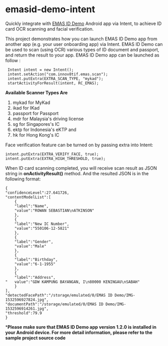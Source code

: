 # emasid-demo-intent
Quickly integrate with [EMAS ID Demo](https://play.google.com/store/apps/details?id=com.innov8tif.emas.id.demo) Android app via Intent, to achieve ID card OCR scanning and facial verification.

This project demonstrates how you can launch EMAS ID Demo app from another app (e.g. your user onboarding app) via Intent. EMAS ID Demo can be used to scan (using OCR) various types of ID document and passport, and return the result to your app. EMAS ID Demo app can be launched as follow : 

     Intent intent = new Intent();
     intent.setAction("com.innov8tif.emas.scan");
     intent.putExtra(EXTRA_SCAN_TYPE, "mykad");
     startActivityForResult(intent, RC_EMAS);

**Available Scanner Types Are**

 1. mykad for MyKad
 2. ikad for IKad
 3. passport for Passport
 4. mdr for Malaysia's driving license
 5. sg for Singapores's IC
 6. ektp for Indonesia's eKTP and
 7. hk for Hong Kong's IC

Face verification feature can be turned on by passing extra into Intent:

    intent.putExtra(EXTRA_VERIFY_FACE, true);
    intent.putExtra(EXTRA_HIGH_THRESHOLD, true);
    
When ID card scanning completed, you will receive scan result as JSON string in **onActivityResult()** method. And the resulted JSON is in the following format:

    {  
    "confidenceLevel":27.641726,  
    "contentModelList":[  
	    {  
	    "label":"Name",  
	    "value":"ROWAN SEBASTIAN\nATKINSON"  
	    },  
	    {  
	    "label":"New IC Number",  
	    "value":"550106-12-5821"  
	    },  
	    {  
	    "label":"Gender",  
	    "value":"Male"  
	    },  
	    {  
	    "label":"Birthday",  
	    "value":"6-1-1955"  
	    },  
	    {  
	    "label":"Address",  
    "	value":"GDW KAMPUNG BAYANGAN, I\n80000 KENINGAU\nSABAH"  
	    }  
	],  
    "detectedFacePath":"/storage/emulated/0/EMAS ID Demo/IMG-1532596927824.jpg",  
    "documentPath":"/storage/emulated/0/EMAS ID Demo/IMG-1532596914261.jpg",  
    "threshold":79.9  
    }

***Please make sure that EMAS ID Demo app version 1.2.0 is installed in your Android device. For more detail information, please refer to the sample project source code**
